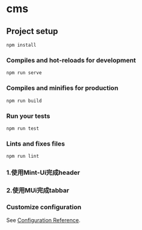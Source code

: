 # cms

## Project setup
```
npm install
```

### Compiles and hot-reloads for development
```
npm run serve
```

### Compiles and minifies for production
```
npm run build
```

### Run your tests
```
npm run test
```

### Lints and fixes files
```
npm run lint
```
### 1.使用Mint-Ui完成header
### 2.使用MUi完成tabbar


### Customize configuration
See [Configuration Reference](https://cli.vuejs.org/config/).
